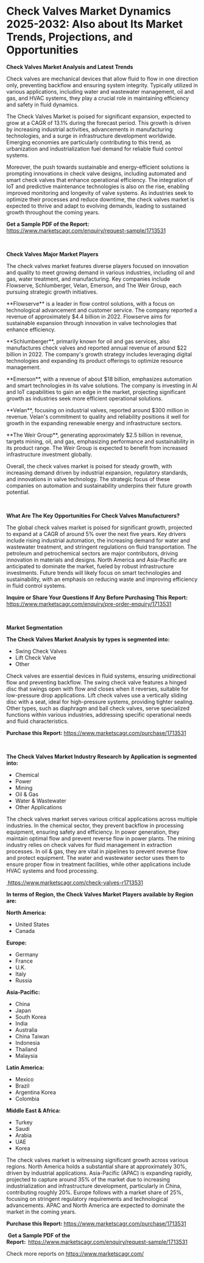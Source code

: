 <p><h1>Check Valves Market Dynamics 2025-2032: Also about Its Market Trends, Projections, and Opportunities</h1></p><p><strong>Check Valves Market Analysis and Latest Trends</strong></p>
<p><p>Check valves are mechanical devices that allow fluid to flow in one direction only, preventing backflow and ensuring system integrity. Typically utilized in various applications, including water and wastewater management, oil and gas, and HVAC systems, they play a crucial role in maintaining efficiency and safety in fluid dynamics.</p><p>The Check Valves Market is poised for significant expansion, expected to grow at a CAGR of 13.1% during the forecast period. This growth is driven by increasing industrial activities, advancements in manufacturing technologies, and a surge in infrastructure development worldwide. Emerging economies are particularly contributing to this trend, as urbanization and industrialization fuel demand for reliable fluid control systems. </p><p>Moreover, the push towards sustainable and energy-efficient solutions is prompting innovations in check valve designs, including automated and smart check valves that enhance operational efficiency. The integration of IoT and predictive maintenance technologies is also on the rise, enabling improved monitoring and longevity of valve systems. As industries seek to optimize their processes and reduce downtime, the check valves market is expected to thrive and adapt to evolving demands, leading to sustained growth throughout the coming years.</p></p>
<p><strong>Get a Sample PDF of the Report:&nbsp;</strong> <a href="https://www.marketscagr.com/enquiry/request-sample/1713531?utm_campaign=1879&utm_medium=2&utm_source=Github&utm_content=ia&utm_term=11012025&utm_id=check-valves">https://www.marketscagr.com/enquiry/request-sample/1713531</a></p>
<p>&nbsp;</p>
<p><strong>Check Valves Major Market Players</strong></p>
<p><p>The check valves market features diverse players focused on innovation and quality to meet growing demand in various industries, including oil and gas, water treatment, and manufacturing. Key companies include Flowserve, Schlumberger, Velan, Emerson, and The Weir Group, each pursuing strategic growth initiatives.</p><p>**Flowserve** is a leader in flow control solutions, with a focus on technological advancement and customer service. The company reported a revenue of approximately $4.4 billion in 2022. Flowserve aims for sustainable expansion through innovation in valve technologies that enhance efficiency.</p><p>**Schlumberger**, primarily known for oil and gas services, also manufactures check valves and reported annual revenue of around $22 billion in 2022. The company's growth strategy includes leveraging digital technologies and expanding its product offerings to optimize resource management.</p><p>**Emerson**, with a revenue of about $18 billion, emphasizes automation and smart technologies in its valve solutions. The company is investing in AI and IoT capabilities to gain an edge in the market, projecting significant growth as industries seek more efficient operational solutions.</p><p>**Velan**, focusing on industrial valves, reported around $300 million in revenue. Velan's commitment to quality and reliability positions it well for growth in the expanding renewable energy and infrastructure sectors.</p><p>**The Weir Group**, generating approximately $2.5 billion in revenue, targets mining, oil, and gas, emphasizing performance and sustainability in its product range. The Weir Group is expected to benefit from increased infrastructure investment globally.</p><p>Overall, the check valves market is poised for steady growth, with increasing demand driven by industrial expansion, regulatory standards, and innovations in valve technology. The strategic focus of these companies on automation and sustainability underpins their future growth potential.</p></p>
<p>&nbsp;</p>
<p><strong>What Are The Key Opportunities For Check Valves Manufacturers?</strong></p>
<p><p>The global check valves market is poised for significant growth, projected to expand at a CAGR of around 5% over the next five years. Key drivers include rising industrial automation, the increasing demand for water and wastewater treatment, and stringent regulations on fluid transportation. The petroleum and petrochemical sectors are major contributors, driving innovation in materials and designs. North America and Asia-Pacific are anticipated to dominate the market, fueled by robust infrastructure investments. Future trends will likely focus on smart technologies and sustainability, with an emphasis on reducing waste and improving efficiency in fluid control systems.</p></p>
<p><strong>Inquire or Share Your Questions If Any Before Purchasing This Report:</strong> <a href="https://www.marketscagr.com/enquiry/pre-order-enquiry/1713531?utm_campaign=1879&utm_medium=2&utm_source=Github&utm_content=ia&utm_term=11012025&utm_id=check-valves">https://www.marketscagr.com/enquiry/pre-order-enquiry/1713531</a></p>
<p>&nbsp;</p>
<p><strong>Market Segmentation</strong></p>
<p><strong>The Check Valves Market Analysis by types is segmented into:</strong></p>
<p><ul><li>Swing Check Valves</li><li>Lift Check Valve</li><li>Other</li></ul></p>
<p><p>Check valves are essential devices in fluid systems, ensuring unidirectional flow and preventing backflow. The swing check valve features a hinged disc that swings open with flow and closes when it reverses, suitable for low-pressure drop applications. Lift check valves use a vertically sliding disc with a seat, ideal for high-pressure systems, providing tighter sealing. Other types, such as diaphragm and ball check valves, serve specialized functions within various industries, addressing specific operational needs and fluid characteristics.</p></p>
<p><strong>Purchase this Report:&nbsp;</strong><a href="https://www.marketscagr.com/purchase/1713531?utm_campaign=1879&utm_medium=2&utm_source=Github&utm_content=ia&utm_term=11012025&utm_id=check-valves">https://www.marketscagr.com/purchase/1713531</a></p>
<p>&nbsp;</p>
<p><strong>The Check Valves Market Industry Research by Application is segmented into:</strong></p>
<p><ul><li>Chemical</li><li>Power</li><li>Mining</li><li>Oil & Gas</li><li>Water & Wastewater</li><li>Other Applications</li></ul></p>
<p><p>The check valves market serves various critical applications across multiple industries. In the chemical sector, they prevent backflow in processing equipment, ensuring safety and efficiency. In power generation, they maintain optimal flow and prevent reverse flow in power plants. The mining industry relies on check valves for fluid management in extraction processes. In oil & gas, they are vital in pipelines to prevent reverse flow and protect equipment. The water and wastewater sector uses them to ensure proper flow in treatment facilities, while other applications include HVAC systems and food processing.</p></p>
<p><a href="https://www.marketscagr.com/check-valves-r1713531?utm_campaign=1879&utm_medium=2&utm_source=Github&utm_content=ia&utm_term=11012025&utm_id=check-valves">&nbsp;https://www.marketscagr.com/check-valves-r1713531</a></p>
<p><strong>In terms of Region, the Check Valves Market Players available by Region are:</strong></p>
<p>
    <p> <strong> North America: </strong>
        <ul>
            <li>United States</li>
            <li>Canada</li>
        </ul>
        </p> 
    <p> <strong> Europe: </strong>
        <ul>
            <li>Germany</li>
            <li>France</li>
            <li>U.K.</li>
            <li>Italy</li>
            <li>Russia</li>
        </ul>
        </p> 
    <p> <strong> Asia-Pacific: </strong>
        <ul>
            <li>China</li>
            <li>Japan</li>
            <li>South Korea</li>
            <li>India</li>
            <li>Australia</li>
            <li>China Taiwan</li>
            <li>Indonesia</li>
            <li>Thailand</li>
            <li>Malaysia</li>
        </ul>
        </p> 
    <p> <strong> Latin America: </strong>
        <ul>
            <li>Mexico</li>
            <li>Brazil</li>
            <li>Argentina Korea</li>
            <li>Colombia</li>
        </ul>
        </p> 
    <p> <strong> Middle East & Africa: </strong>
        <ul>
            <li>Turkey</li>
            <li>Saudi</li>
            <li>Arabia</li>
            <li>UAE</li>
            <li>Korea</li>
        </ul>
    </p>
    </p>
<p><p>The check valves market is witnessing significant growth across various regions. North America holds a substantial share at approximately 30%, driven by industrial applications. Asia-Pacific (APAC) is expanding rapidly, projected to capture around 35% of the market due to increasing industrialization and infrastructure development, particularly in China, contributing roughly 20%. Europe follows with a market share of 25%, focusing on stringent regulatory requirements and technological advancements. APAC and North America are expected to dominate the market in the coming years.</p></p>
<p><strong>Purchase this Report: </strong><a href="https://www.marketscagr.com/purchase/1713531?utm_campaign=1879&utm_medium=2&utm_source=Github&utm_content=ia&utm_term=11012025&utm_id=check-valves">https://www.marketscagr.com/purchase/1713531</a></p>
<p>&nbsp;<strong>Get a Sample PDF of the Report:&nbsp;&nbsp;</strong><a href="https://www.marketscagr.com/enquiry/request-sample/1713531?utm_campaign=1879&utm_medium=2&utm_source=Github&utm_content=ia&utm_term=11012025&utm_id=check-valves">https://www.marketscagr.com/enquiry/request-sample/1713531</a></p>
<p><strong></strong></p>
<p>Check more reports on <a href="https://www.marketscagr.com/?utm_campaign=1879&utm_medium=2&utm_source=Github&utm_content=ia&utm_term=11012025&utm_id=check-valves">https://www.marketscagr.com/</a></p>
